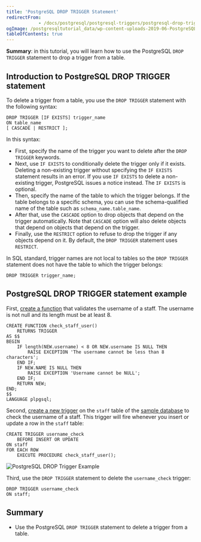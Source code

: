 ```yaml
---
title: 'PostgreSQL DROP TRIGGER Statement'
redirectFrom: 
            - /docs/postgresql/postgresql-triggers/postgresql-drop-trigger
ogImage: /postgresqltutorial_data/wp-content-uploads-2019-06-PostgreSQL-DROP-Trigger-Example.png
tableOfContents: true
---
```


**Summary**: in this tutorial, you will learn how to use the PostgreSQL `DROP TRIGGER` statement to drop a trigger from a table.

## Introduction to PostgreSQL DROP TRIGGER statement

To delete a trigger from a table, you use the `DROP TRIGGER` statement with the following syntax:

```
DROP TRIGGER [IF EXISTS] trigger_name
ON table_name
[ CASCADE | RESTRICT ];
```

In this syntax:

- First, specify the name of the trigger you want to delete after the `DROP TRIGGER` keywords.
- Next, use `IF EXISTS` to conditionally delete the trigger only if it exists. Deleting a non-existing trigger without specifying the `IF EXISTS` statement results in an error. If you use `IF EXISTS` to delete a non-existing trigger, PostgreSQL issues a notice instead. The `IF EXISTS` is optional.
- Then, specify the name of the table to which the trigger belongs. If the table belongs to a specific schema, you can use the schema-qualified name of the table such as `schema_name.table_name`.
- After that, use the `CASCADE` option to drop objects that depend on the trigger automatically. Note that `CASCADE` option will also delete objects that depend on objects that depend on the trigger.
- Finally, use the `RESTRICT` option to refuse to drop the trigger if any objects depend on it. By default, the `DROP TRIGGER` statement uses `RESTRICT`.

In SQL standard, trigger names are not local to tables so the `DROP TRIGGER` statement does not have the table to which the trigger belongs:

```
DROP TRIGGER trigger_name;
```

## PostgreSQL DROP TRIGGER statement example

First, [create a function](/docs/postgresql/postgresql-plpgsql/postgresql-create-function) that validates the username of a staff. The username is not null and its length must be at least 8.

```
CREATE FUNCTION check_staff_user()
    RETURNS TRIGGER
AS $$
BEGIN
    IF length(NEW.username) < 8 OR NEW.username IS NULL THEN
        RAISE EXCEPTION 'The username cannot be less than 8 characters';
    END IF;
    IF NEW.NAME IS NULL THEN
        RAISE EXCEPTION 'Username cannot be NULL';
    END IF;
    RETURN NEW;
END;
$$
LANGUAGE plpgsql;
```

Second, [create a new trigger](https://www.postgresqltutorial.com/postgresql-triggers/creating-first-trigger-postgresql/) on the `staff` table of the [sample database](https://www.postgresqltutorial.com/postgresql-getting-started/postgresql-sample-database/) to check the username of a staff. This trigger will fire whenever you insert or update a row in the `staff` table:

```
CREATE TRIGGER username_check
    BEFORE INSERT OR UPDATE
ON staff
FOR EACH ROW
    EXECUTE PROCEDURE check_staff_user();
```

![PostgreSQL DROP Trigger Example](/postgresqltutorial_data/wp-content-uploads-2019-06-PostgreSQL-DROP-Trigger-Example.png)

Third, use the `DROP TRIGGER` statement to delete the `username_check` trigger:

```
DROP TRIGGER username_check
ON staff;
```

## Summary

- Use the PostgreSQL `DROP TRIGGER` statement to delete a trigger from a table.
